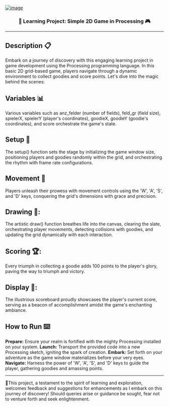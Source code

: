 <!-- Heading -->

[![image](https://github.com/ibrazqrj/processing-minigame/assets/153816768/c5f7c034-d0b3-45a9-bf53-6a7d31470c1b)](https://prnt.sc/l9IHLPLDqyHo)

<h3 align="center" width="200px"><b>🌟 Learning Project: Simple 2D Game in Processing 🎮</b></h3>

 <!-- Desc section -->

---

<b>Description 📋</b>
---
Embark on a journey of discovery with this engaging learning project in game development using the Processing programming language. In this basic 2D grid-based game, players navigate through a dynamic environment to collect goodies and score points. Let's dive into the magic behind the scenes:

<b>Variables 📊</b> 
---
Various variables such as anz_felder (number of fields), feld_gr (field size), spielerX, spielerY (player's coordinates), goodieX, goodieY (goodie's coordinates), and score orchestrate the game's state.

<b>Setup 🎨</b>  
---
The setup() function sets the stage by initializing the game window size, positioning players and goodies randomly within the grid, and orchestrating the rhythm with frame rate configurations.

<b>Movement 🚶</b>
---
Players unleash their prowess with movement controls using the 'W', 'A', 'S', and 'D' keys, conquering the grid's dimensions with grace and precision.

<b>Drawing 🎨:</b>  
---
The artistic draw() function breathes life into the canvas, clearing the slate, orchestrating player movements, detecting collisions with goodies, and updating the grid dynamically with each interaction.

<b>Scoring 🏆:</b> 
---
Every triumph in collecting a goodie adds 100 points to the player's glory, paving the way to triumph and victory.

<b>Display 💬:</b>
---
The illustrious scoreboard proudly showcases the player's current score, serving as a beacon of accomplishment amidst the game's enchanting ambiance.

<b>How to Run ⌨️</b>
---
<b>Prepare:</b> Ensure your realm is fortified with the mighty Processing installed on your system.
<b>Launch:</b> Transport the provided code into a new Processing sketch, igniting the spark of creation.
<b>Embark:</b> Set forth on your adventure as the game window materializes before your very eyes.
<b>Navigate:</b> Harness the power of 'W', 'A', 'S', and 'D' keys to guide the player, gathering goodies and amassing points.

---
🌱This project, a testament to the spirit of learning and exploration, welcomes feedback and suggestions for enhancements as I embark on this journey of discovery! Should queries arise or guidance be sought, fear not to venture forth and seek enlightenment.
